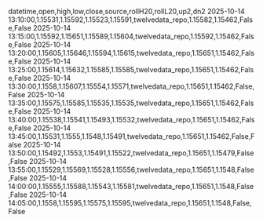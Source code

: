 datetime,open,high,low,close,source,rollH20,rollL20,up2,dn2
2025-10-14 13:10:00,1.15531,1.15592,1.15523,1.15591,twelvedata_repo,1.15582,1.15462,False,False
2025-10-14 13:15:00,1.15592,1.15651,1.15589,1.15604,twelvedata_repo,1.15592,1.15462,False,False
2025-10-14 13:20:00,1.15605,1.15646,1.15594,1.15615,twelvedata_repo,1.15651,1.15462,False,False
2025-10-14 13:25:00,1.15614,1.15632,1.15585,1.15585,twelvedata_repo,1.15651,1.15462,False,False
2025-10-14 13:30:00,1.1558,1.15607,1.15554,1.15571,twelvedata_repo,1.15651,1.15462,False,False
2025-10-14 13:35:00,1.15575,1.15585,1.15535,1.15535,twelvedata_repo,1.15651,1.15462,False,False
2025-10-14 13:40:00,1.15538,1.15541,1.15493,1.15532,twelvedata_repo,1.15651,1.15462,False,False
2025-10-14 13:45:00,1.15531,1.1555,1.1548,1.15491,twelvedata_repo,1.15651,1.15462,False,False
2025-10-14 13:50:00,1.15492,1.1553,1.15491,1.15522,twelvedata_repo,1.15651,1.15479,False,False
2025-10-14 13:55:00,1.15529,1.15569,1.15528,1.15556,twelvedata_repo,1.15651,1.1548,False,False
2025-10-14 14:00:00,1.15555,1.15588,1.15543,1.15581,twelvedata_repo,1.15651,1.1548,False,False
2025-10-14 14:05:00,1.1558,1.15595,1.15575,1.15595,twelvedata_repo,1.15651,1.1548,False,False
